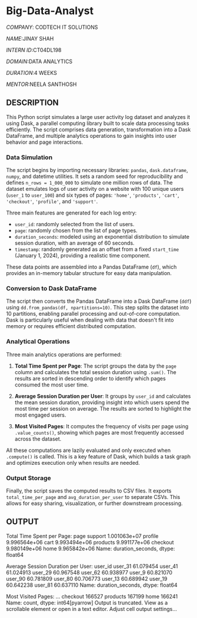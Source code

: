 # Big-Data-Analyst
*COMPANY*: CODTECH IT SOLUTIONS

*NAME*:JINAY SHAH

*INTERN ID*:CT04DL198

*DOMAIN*:DATA ANALYTICS

*DURATION*:4 WEEKS

*MENTOR*:NEELA SANTHOSH

## DESCRIPTION

This Python script simulates a large user activity log dataset and analyzes it using Dask, a parallel computing library built to scale data processing tasks efficiently. The script comprises data generation, transformation into a Dask DataFrame, and multiple analytics operations to gain insights into user behavior and page interactions.

### **Data Simulation**

The script begins by importing necessary libraries: `pandas`, `dask.dataframe`, `numpy`, and datetime utilities. It sets a random seed for reproducibility and defines `n_rows = 1_000_000` to simulate one million rows of data. The dataset emulates logs of user activity on a website with 100 unique users (`user_1` to `user_100`) and six types of pages: `'home'`, `'products'`, `'cart'`, `'checkout'`, `'profile'`, and `'support'`.

Three main features are generated for each log entry:

* `user_id`: randomly selected from the list of users.
* `page`: randomly chosen from the list of page types.
* `duration_seconds`: modeled using an exponential distribution to simulate session duration, with an average of 60 seconds.
* `timestamp`: randomly generated as an offset from a fixed `start_time` (January 1, 2024), providing a realistic time component.

These data points are assembled into a Pandas DataFrame (`df`), which provides an in-memory tabular structure for easy data manipulation.

### **Conversion to Dask DataFrame**

The script then converts the Pandas DataFrame into a Dask DataFrame (`ddf`) using `dd.from_pandas(df, npartitions=10)`. This step splits the dataset into 10 partitions, enabling parallel processing and out-of-core computation. Dask is particularly useful when dealing with data that doesn't fit into memory or requires efficient distributed computation.

### **Analytical Operations**

Three main analytics operations are performed:

1. **Total Time Spent per Page**:
   The script groups the data by the `page` column and calculates the total session duration using `.sum()`. The results are sorted in descending order to identify which pages consumed the most user time.

2. **Average Session Duration per User**:
   It groups by `user_id` and calculates the mean session duration, providing insight into which users spend the most time per session on average. The results are sorted to highlight the most engaged users.

3. **Most Visited Pages**:
   It computes the frequency of visits per page using `.value_counts()`, showing which pages are most frequently accessed across the dataset.

All these computations are lazily evaluated and only executed when `.compute()` is called. This is a key feature of Dask, which builds a task graph and optimizes execution only when results are needed.

### **Output Storage**

Finally, the script saves the computed results to CSV files. It exports `total_time_per_page` and `avg_duration_per_user` to separate CSVs. This allows for easy sharing, visualization, or further downstream processing.

## OUTPUT

Total Time Spent per Page:
 page
support     1.001063e+07
profile     9.996564e+06
cart        9.993494e+06
products    9.991177e+06
checkout    9.980149e+06
home        9.965842e+06
Name: duration_seconds, dtype: float64

Average Session Duration per User:
 user_id
user_31    61.079454
user_41    61.024913
user_29    60.967548
user_62    60.938977
user_9     60.821070
user_90    60.781809
user_80    60.706773
user_13    60.689942
user_19    60.642238
user_81    60.637110
Name: duration_seconds, dtype: float64

Most Visited Pages:
...
checkout    166527
products    167199
home        166241
Name: count, dtype: int64[pyarrow]
Output is truncated. View as a scrollable element or open in a text editor. Adjust cell output settings...
